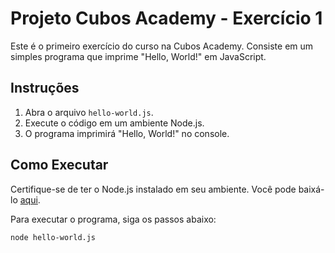 # Projeto Cubos Academy - Exercício 1

Este é o primeiro exercício do curso na Cubos Academy. Consiste em um simples programa que imprime "Hello, World!" em JavaScript.

## Instruções

1. Abra o arquivo `hello-world.js`.
2. Execute o código em um ambiente Node.js.
3. O programa imprimirá "Hello, World!" no console.

## Como Executar

Certifique-se de ter o Node.js instalado em seu ambiente. Você pode baixá-lo [aqui](https://nodejs.org/).

Para executar o programa, siga os passos abaixo:

```bash
node hello-world.js


